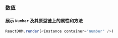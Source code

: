 ### 数值

#### 展示 `Number` 及其原型链上的属性和方法

<!--start-code-->

```js
ReactDOM.render(<Instance container="number" />)
```

<!--end-code-->
